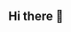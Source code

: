 ## Hi there 👋

<!--
**Bozelli9/Bozelli9** is a ✨ _special_ ✨ repository because its `README.md` (this file) appears on your GitHub profile.


 🚀 Estatísticas do GitHub
![GitHub Stats](https://github-readme-stats.vercel.app/api?username=Bozelli9&show_icons=true&count_private=true&hide=prs&theme=radical)

 🖥️ Linguagens Mais Usadas
![Top Langs](https://github-readme-stats.vercel.app/api/top-langs/?username=Bozelli9&layout=compact)

📈 Atividade no GitHub
![GitHub Activity Graph](https://activity-graph.herokuapp.com/graph?username=Bozelli9&theme=github)

